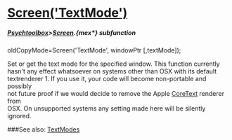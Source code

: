 # [Screen('TextMode')](Screen-TextMode) 
##### [Psychtoolbox](Psychtoolbox)>[Screen](Screen).{mex*} subfunction

oldCopyMode=Screen('TextMode', windowPtr [,textMode]);

Set or get the text mode for the specified window. This function currently  
hasn't any effect whatsoever on systems other than OSX with its default  
textrenderer 1. If you use it, your code will become non-portable and possibly  
not future proof if we would decide to remove the Apple [CoreText](CoreText) renderer from  
OSX. On unsupported systems any setting made here will be silently ignored.  


###See also:
[TextModes](Screen-TextModes)
